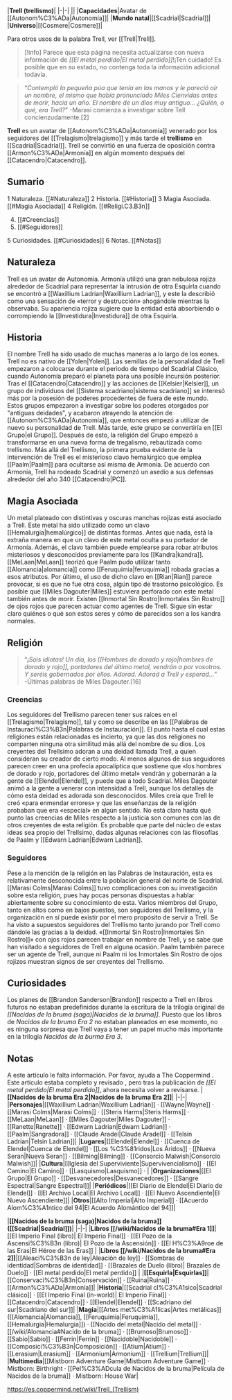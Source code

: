 

|**Trell (trellismo)**|
|-|-|
||
|**Capacidades**|Avatar de [[Autonom%C3%ADa\|Autonomía]]|
|**Mundo natal**|[[Scadrial\|Scadrial]]|
|**Universo**|[[Cosmere\|Cosmere]]|

Para otros usos de la palabra Trell, ver [[Trell\|Trell]].
> [!info] Parece que esta página necesita actualizarse con nueva información de *[[El metal perdido\|El metal perdido]]*!¡Ten cuidado! Es posible que en su estado, no contenga toda la información adicional todavía.

>“*Contempló la pequeña púa que tenía en las manos y le pareció oír un nombre, el mismo que había pronunciado Miles *Cienvidas* antes de morir, hacía un año. El nombre de un dios muy antiguo... ¿Quién, o qué, era Trell?*”
\-Marasi comienza a investigar sobre Tell concienzudamente.[2]


**Trell** es un avatar de [[Autonom%C3%ADa\|Autonomía]] venerado por los seguidores del [[Trelagismo\|trelagismo]] y más tarde el **trellismo** en [[Scadrial\|Scadrial]]. Trell se convirtió en una fuerza de oposición contra [[Armon%C3%ADa\|Armonía]] en algún momento después del [[Catacendro\|Catacendro]].

## Sumario

1 Naturaleza. [[#Naturaleza]] 
2 Historia. [[#Historia]] 
3 Magia Asociada. [[#Magia Asociada]] 
4 Religión. [[#Religi.C3.B3n]] 

4. [[#Creencias]] 
4. [[#Seguidores]] 


5 Curiosidades. [[#Curiosidades]] 
6 Notas. [[#Notas]] 


## Naturaleza
Trell es un avatar de Autonomía. Armonía utilizó una gran nebulosa rojiza alrededor de Scadrial para representar la intrusión de otra Esquirla cuando se encontró a [[Waxillium Ladrian\|Waxillium Ladrian]], y este la describió como una sensación de «terror y destrucción» ahogándole mientras la observaba. Su apariencia rojiza sugiere que la entidad está absorbiendo o corrompiendo la [[Investidura\|Investidura]] de otra Esquirla.

## Historia
El nombre Trell ha sido usado de muchas maneras a lo largo de los eones. Trell no es nativo de [[Yolen\|Yolen]].
Las semillas de la personalidad de Trell empezaron a colocarse durante el periodo de tiempo del Scadrial Clásico, cuando Autonomía preparó el planeta para una posible incursión posterior. Tras el [[Catacendro\|Catacendro]] y las acciones de [[Kelsier\|Kelsier]], un grupo de individuos del [[Sistema scadriano\|sistema scadriano]] se interesó más por la posesión de poderes procedentes de fuera de este mundo. Estos grupos empezaron a investigar sobre los poderes otorgados por "antiguas deidades", y acabaron atrayendo la atención de [[Autonom%C3%ADa\|Autonomía]], que entonces empezó a utilizar de nuevo su personalidad de Trell. Más tarde, este grupo se convertiría en [[El Grupo\|el Grupo]].
Después de esto, la religión del Grupo empezó a transformarse en una nueva forma de tregalismo, rebautizada como trellismo. Más allá del Trellismo, la primera prueba evidente de la intervención de Trell es el misterioso clavo hemalúrgico que emplea [[Paalm\|Paalm]] para ocultarse así misma de Armonía. De acuerdo con Armonía, Trell ha rodeado Scadrial y comenzó un asedio a sus defensas alrededor del año 340 [[Catacendro\|PC]].

## Magia Asociada
Un metal plateado con distintivas y oscuras manchas rojizas está asociado a Trell. Este metal ha sido utilizado como un clavo [[Hemalurgia\|hemalúrgico]] de distintas formas. Antes que nada, está la extraña manera en que un clavo de este metal oculta a su portador de Armonía. Además, el clavo también puede emplearse para robar atributos misteriosos y desconocidos previamente para los [[Kandra\|kandra]]. [[MeLaan\|MeLaan]] teorizó que Paalm pudo utilizar tanto [[Alomancia\|alomancia]] como [[Feruquimia\|feruquimia]] robada gracias a esos atributos. Por último, el uso de dicho clavo en [[Rian\|Rian]] parece provocar, si es que no fue otra cosa, algún tipo de trastorno psicológico. Es posible que [[Miles Dagouter\|Miles]] estuviera perforado con este metal también antes de morir.
Existen [[Inmortal Sin Rostro\|Inmortales Sin Rostro]] de ojos rojos que parecen actuar como agentes de Trell. Sigue sin estar claro quiénes o qué son estos seres y cómo de parecidos son a los kandra normales.

## Religión
>“*¡Sois idiotas! Un día, los [[Hombres de dorado y rojo\|hombres de dorado y rojo]], portadores del último metal, vendrán a por vosotros. Y seréis gobernados por ellos. Adorad. Adorad a Trell y esperad...*”
\-Últimas palabras de Miles Dagouter.[16]


### Creencias
Los seguidores del Trellismo parecen tener sus raíces en el [[Trelagismo\|Trelagismo]], tal y como se describe en las [[Palabras de Instauraci%C3%B3n\|Palabras de Instauración]]. El punto hasta el cual estas religiones están relacionadas es incierto, ya que las dos religiones no comparten ninguna otra similitud más allá del nombre de su dios. Los creyentes del Trellsimo adoran a una deidad llamada Trell, a quien consideran su creador de cierto modo. Al menos algunos de sus seguidores parecen creer en una profecía apocalíptica que sostiene que «los hombres de dorado y rojo, portadores del último metal» vendrán y gobernarán a la gente de [[Elendel\|Elendel]], y puede que a todo Scadrial.
Miles Dagouter animó a la gente a venerar con intensidad a Trell, aunque los detalles de cómo esta deidad es adorada son desconocidos. Miles creía que Trell le creó «para enmendar errores» y que las enseñanzas de la religión probaban que era «especial» en algún sentido. No está claro hasta qué punto las creencias de Miles respecto a la justicia son comunes con las de otros creyentes de esta religión. Es probable que parte del núcleo de estas ideas sea propio del Trellsimo, dadas algunas relaciones con las filosofías de Paalm y [[Edwarn Ladrian\|Edwarn Ladrian]].

### Seguidores
Pese a la mención de la religión en las Palabras de Instauración, esta es relativamente desconocida entre la población general del norte de Scadrial. [[Marasi Colms\|Marasi Colms]] tuvo complicaciones con su investigación sobre esta religión, pues hay pocas personas dispuestas a hablar abiertamente sobre su conocimiento de esta. Varios miembros del Grupo, tanto en altos como en bajos puestos, son seguidores del Trellismo, y la organización en sí puede existir por el mero propósito de servir a Trell. Se ha visto a supuestos seguidores del Trellismo tanto jurando por Trell como dándole las gracias a la deidad.
«[[Inmortal Sin Rostro\|Inmortales Sin Rostro]]» con ojos rojos parecen trabajar en nombre de Trell, y se sabe que han visitado a seguidores de Trell en alguna ocasión. Paalm también parece ser un agente de Trell, aunque ni Paalm ni los Inmortales Sin Rostro de ojos rojizos muestran signos de ser creyentes del Trellismo.

## Curiosidades
Los planes de [[Brandon Sanderson\|Brandon]] respecto a Trell en libros futuros no estaban predefinidos durante la escritura de la trilogía original de *[[Nacidos de la bruma (saga)\|Nacidos de la bruma]]*. Puesto que los libros de *Nacidos de la bruma Era 2* no estaban planeados en ese momento, no es ninguna sorpresa que Trell vaya a tener un papel mucho más importante en la trilogía *Nacidos de la burma Era 3*.

## Notas

A este artículo le falta información. Por favor, ayuda a The Coppermind .
Este artículo estaba completo y revisado , pero tras la publicación de *[[El metal perdido\|El metal perdido]]*, ahora necesita volver a revisarse.
|**[[Nacidos de la bruma Era 2\|Nacidos de la bruma Era 2]]**|
|-|-|
|**Personajes**|[[Waxillium Ladrian\|Waxillium Ladrian]] · [[Wayne\|Wayne]] · [[Marasi Colms\|Marasi Colms]] · [[Steris Harms\|Steris Harms]] · [[MeLaan\|MeLaan]] · [[Miles Dagouter\|Miles Dagouter]] · [[Ranette\|Ranette]] · [[Edwarn Ladrian\|Edwarn Ladrian]] · [[Paalm\|Sangradora]] · [[Claude Aradel\|Claude Aradel]] · [[Telsin Ladrian\|Telsin Ladrian]]|
|**Lugares**|[[Elendel\|Elendel]] · [[Cuenca de Elendel\|Cuenca de Elendel]] · [[Los %C3%81ridos\|Los Áridos]] · [[Nueva Seran\|Nueva Seran]] · [[Bilming\|Bilming]] · [[Consorcio Malwish\|Consorcio Malwish]]|
|**Cultura**|[[Iglesia del Superviviente\|Supervivencialismo]] · [[El Camino\|El Camino]] · [[Lasquismo\|Lasquismo]] · |
|**Organizaciones**|[[El Grupo\|El Grupo]] · [[Desvanecedores\|Desvanecedores]] · [[Sangre Espectral\|Sangre Espectral]]|
|**Periódicos**|[[El Diario de Elendel\|El Diario de Elendel]] · [[El Archivo Local\|El Archivo Local]] · [[El Nuevo Ascendiente\|El Nuevo Ascendiente]]|
|**Otros**|[[Alto Imperial\|Alto Imperial]] · [[Acuerdo Alom%C3%A1ntico del 94\|El Acuerdo Alomántico del 94]]|

|**[[Nacidos de la bruma (saga)\|Nacidos de la bruma]] ([[Scadrial\|Scadrial]])**|
|-|-|
|**Libros [[/wiki/Nacidos de la bruma#Era 1]]**|[[El Imperio Final (libro)\| El Imperio Final]] · [[El Pozo de la Ascensi%C3%B3n (libro)\| El Pozo de la Ascensión]] · [[El H%C3%A9roe de las Eras\|El Héroe de las Eras]] |
|**Libros [[/wiki/Nacidos de la bruma#Era 2]]**|[[Aleaci%C3%B3n de ley\|Aleación de ley]] · [[Sombras de identidad\|Sombras de identidad]] · [[Brazales de Duelo (libro)\| Brazales de Duelo]] · [[El metal perdido\|El metal perdido]]  |
|**[[Esquirla\|Esquirlas]]**|[[Conservaci%C3%B3n\|Conservación]] · [[Ruina\|Ruina]] · [[Armon%C3%ADa\|Armonía]]|
|**Historia**|[[Scadrial cl%C3%A1sico\|Scadrial clásico]] · [[El Imperio Final (in-world)\| El Imperio Final]] · [[Catacendro\|Catacendro]] · [[Elendel\|Elendel]] · [[Scadriano del sur\|Scadriano del sur]]|
|**Magia**|[[Artes met%C3%A1licas\|Artes metálicas]] ([[Alomancia\|Alomancia]], [[Feruquimia\|Feruquimia]], [[Hemalurgia\|Hemalurgia]]) · [[Nacido del metal\|Nacido del metal]] · [[/wiki/Alomancia#Nacido de la bruma]] · [[Brumoso\|Brumoso]] · [[Sabio\|Sabio]] · [[Ferrin\|Ferrin]] · [[Nacidoble\|Nacidoble]] · [[Composici%C3%B3n\|Composición]] · [[Atium\|Atium]] · [[Lerasium\|Lerasium]] · [[Armonium\|Armonium]] · [[Trellium\|Trellium]]|
|**Multimedia**|[[Mistborn Adventure Game\|Mistborn Adventure Game‎‎]] · Mistborn: Birthright · [[Pel%C3%ADcula de Nacidos de la bruma\|Película de Nacidos de la bruma]] · Mistborn: House War|



https://es.coppermind.net/wiki/Trell_(Trellism)